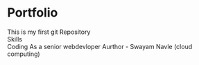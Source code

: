 # Portfolio
This is my first git Repository
<br>
Skills
<br>
Coding As a senior webdevloper
Aurthor - Swayam Navle (cloud computing)
